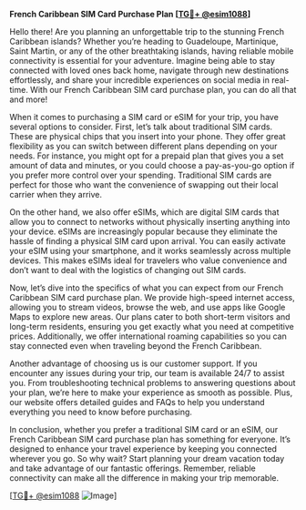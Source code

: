**French Caribbean SIM Card Purchase Plan [[TG💪+ @esim1088](https://t.me/s/esim1088)]**

Hello there! Are you planning an unforgettable trip to the stunning French Caribbean islands? Whether you’re heading to Guadeloupe, Martinique, Saint Martin, or any of the other breathtaking islands, having reliable mobile connectivity is essential for your adventure. Imagine being able to stay connected with loved ones back home, navigate through new destinations effortlessly, and share your incredible experiences on social media in real-time. With our French Caribbean SIM card purchase plan, you can do all that and more!

When it comes to purchasing a SIM card or eSIM for your trip, you have several options to consider. First, let’s talk about traditional SIM cards. These are physical chips that you insert into your phone. They offer great flexibility as you can switch between different plans depending on your needs. For instance, you might opt for a prepaid plan that gives you a set amount of data and minutes, or you could choose a pay-as-you-go option if you prefer more control over your spending. Traditional SIM cards are perfect for those who want the convenience of swapping out their local carrier when they arrive.

On the other hand, we also offer eSIMs, which are digital SIM cards that allow you to connect to networks without physically inserting anything into your device. eSIMs are increasingly popular because they eliminate the hassle of finding a physical SIM card upon arrival. You can easily activate your eSIM using your smartphone, and it works seamlessly across multiple devices. This makes eSIMs ideal for travelers who value convenience and don’t want to deal with the logistics of changing out SIM cards.

Now, let’s dive into the specifics of what you can expect from our French Caribbean SIM card purchase plan. We provide high-speed internet access, allowing you to stream videos, browse the web, and use apps like Google Maps to explore new areas. Our plans cater to both short-term visitors and long-term residents, ensuring you get exactly what you need at competitive prices. Additionally, we offer international roaming capabilities so you can stay connected even when traveling beyond the French Caribbean.

Another advantage of choosing us is our customer support. If you encounter any issues during your trip, our team is available 24/7 to assist you. From troubleshooting technical problems to answering questions about your plan, we’re here to make your experience as smooth as possible. Plus, our website offers detailed guides and FAQs to help you understand everything you need to know before purchasing.

In conclusion, whether you prefer a traditional SIM card or an eSIM, our French Caribbean SIM card purchase plan has something for everyone. It’s designed to enhance your travel experience by keeping you connected wherever you go. So why wait? Start planning your dream vacation today and take advantage of our fantastic offerings. Remember, reliable connectivity can make all the difference in making your trip memorable.

[[TG💪+ @esim1088](https://t.me/s/esim1088) ![Image](https://i.postimg.cc/Y0z9fWf4/image.png)]